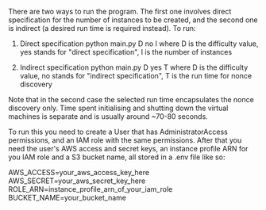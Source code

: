 There are two ways to run the program. The first one involves direct specification for the number of instances to be created, and the second one is indirect (a desired run time is required instead). To run:

1) Direct specification
    python main.py D no I
where D is the difficulty value, yes stands for "direct specification", I is the number of instances

2) Indirect specification
    python main.py D yes T
where D is the difficulty value, no stands for "indirect specification", T is the run time for nonce discovery

Note that in the second case the selected run time encapsulates the nonce discovery only. Time spent initialising and shutting down the virtual machines is separate and is usually around ~70-80 seconds.

To run this you need to create a User that has AdministratorAccess permissions, and an IAM role with the same permissions. After that you need the user's AWS access and secret keys, an instance profile ARN for you IAM role and a S3 bucket name, all stored in a .env file like so:

AWS_ACCESS=your_aws_access_key_here
AWS_SECRET=your_aws_secret_key_here
ROLE_ARN=instance_profile_arn_of_your_iam_role
BUCKET_NAME=your_bucket_name
